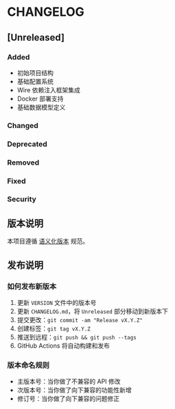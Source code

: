 # CHANGELOG

## [Unreleased]

### Added
- 初始项目结构
- 基础配置系统
- Wire 依赖注入框架集成
- Docker 部署支持
- 基础数据模型定义

### Changed

### Deprecated

### Removed

### Fixed

### Security

## 版本说明

本项目遵循 [语义化版本](https://semver.org/lang/zh-CN/) 规范。

## 发布说明

### 如何发布新版本

1. 更新 `VERSION` 文件中的版本号
2. 更新 `CHANGELOG.md`，将 `Unreleased` 部分移动到新版本下
3. 提交更改：`git commit -am "Release vX.Y.Z"`
4. 创建标签：`git tag vX.Y.Z`
5. 推送到远程：`git push && git push --tags`
6. GitHub Actions 将自动构建和发布

### 版本命名规则

- 主版本号：当你做了不兼容的 API 修改
- 次版本号：当你做了向下兼容的功能性新增
- 修订号：当你做了向下兼容的问题修正